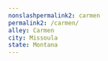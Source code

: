 ```yaml
---
﻿nonslashpermalink2: carmen
permalink2: /carmen/
alley: Carmen
city: Missoula
state: Montana
---
```

